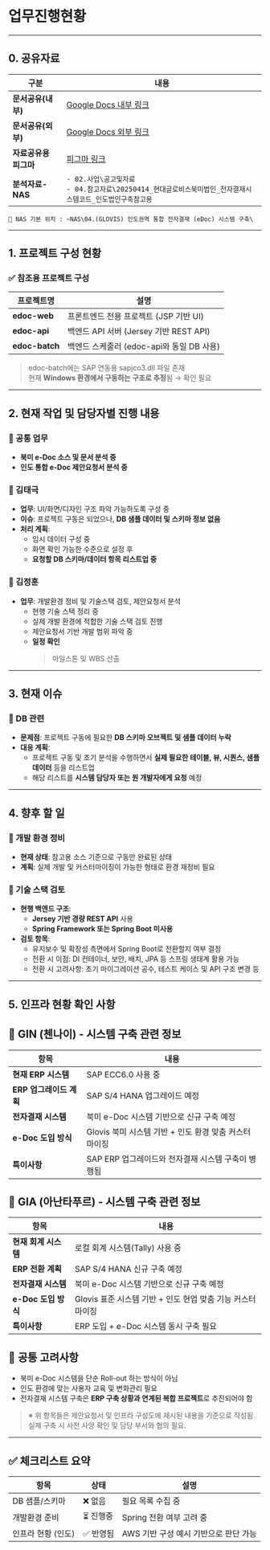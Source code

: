 # 업무진행현황

---

## 0. 공유자료

| 구분            | 내용                                                                                                                                      |
| ------------- | --------------------------------------------------------------------------------------------------------------------------------------- |
| **문서공유(내부)**  | [Google Docs 내부 링크](https://docs.google.com/spreadsheets/d/1OghWVS3eqvnZ7ueeAF7eY-f3wfS3FxLjSZorBFfUqZY/edit?gid=0#gid=0)               |
| **문서공유(외부)**  | [Google Docs 외부 링크](https://docs.google.com/spreadsheets/d/1uQmWCfZ3-msv9OtKHH69e9m4_L8zYkYVC9ut5n2_H8I/edit?gid=0#gid=0)               |
| **자료공유용 피그마** | [피그마 링크](https://www.figma.com/design/A7us2KPPEeJNq1z6Prorvy/%EC%9E%90%EB%A3%8C%EA%B3%B5%EC%9C%A0?node-id=14-1200&t=b6NIgiraOWDOaWcH-1) |
| **분석자료-NAS**  | `- 02.사업\공고및자료`<br>`- 04.참고자료\20250414_현대글로비스북미법인_전자결재시스템코드_인도법인구축참고용`                                                                  |
`📍 NAS 기본 위치 : ~NAS\04.(GLOVIS) 인도권역 통합 전자결재 (eDoc) 시스템 구축\`

---

## 1. 프로젝트 구성 현황

### ✅ 참조용 프로젝트 구성

| 프로젝트명          | 설명                              |
| -------------- | ------------------------------- |
| **edoc-web**   | 프론트엔드 전용 프로젝트 (JSP 기반 UI)       |
| **edoc-api**   | 백엔드 API 서버 (Jersey 기반 REST API) |
| **edoc-batch** | 백엔드 스케줄러 (edoc-api와 동일 DB 사용)   |

> edoc-batch에는 SAP 연동용 sapjco3.dll 파일 존재  
> 현재 **Windows 환경에서 구동하는 구조로 추정**됨 → 확인 필요

---

## 2. 현재 작업 및 담당자별 진행 내용

### 🔹 공통 업무  
- **북미 e-Doc 소스 및 문서 분석 중**
- **인도 통합 e-Doc 제안요청서 분석 중**

### 🔹 김태극
- **업무**: UI/화면/디자인 구조 파악 가능하도록 구성 중  
- **이슈**: 프로젝트 구동은 되었으나, **DB 샘플 데이터 및 스키마 정보 없음**  
- **처리 계획**:  
  - 임시 데이터 구성 중  
  - 화면 확인 가능한 수준으로 설정 후  
  - **요청할 DB 스키마/데이터 항목 리스트업 중**

### 🔹 김정훈
- **업무**: 개발환경 정비 및 기술스택 검토, 제안요청서 분석  
  - 현행 기술 스택 정리 중  
  - 실제 개발 환경에 적합한 기술 스택 검토 진행  
  - 제안요청서 기반 개발 범위 파악 중  
  - **일정 확인**
    > 마일스톤 및 WBS 산출



---

## 3. 현재 이슈

### 🔸 DB 관련
- **문제점**: 프로젝트 구동에 필요한 **DB 스키마 오브젝트 및 샘플 데이터 누락**
- **대응 계획**:
  - 프로젝트 구동 및 초기 분석을 수행하면서 **실제 필요한 테이블, 뷰, 시퀀스, 샘플 데이터** 등을 리스트업
  - 해당 리스트를 **시스템 담당자 또는 원 개발자에게 요청** 예정

---

## 4. 향후 할 일

### 🔹 개발 환경 정비
- **현재 상태**: 참고용 소스 기준으로 구동만 완료된 상태
- **계획**: 실제 개발 및 커스터마이징이 가능한 형태로 환경 재정비 필요

### 🔹 기술 스택 검토
- **현행 백엔드 구조**:
  - **Jersey 기반 경량 REST API** 사용
  - **Spring Framework 또는 Spring Boot 미사용**
- **검토 항목**:
  - 유지보수 및 확장성 측면에서 Spring Boot로 전환할지 여부 결정
  - 전환 시 이점: DI 컨테이너, 보안, 배치, JPA 등 스프링 생태계 활용 가능
  - 전환 시 고려사항: 초기 마이그레이션 공수, 테스트 케이스 및 API 구조 변경 등

---

## 5. 인프라 현황 확인 사항

## 📍 GIN (첸나이) - 시스템 구축 관련 정보

| 항목                  | 내용 |
|-----------------------|------|
| **현재 ERP 시스템**   | SAP ECC6.0 사용 중 |
| **ERP 업그레이드 계획** | SAP S/4 HANA 업그레이드 예정 |
| **전자결재 시스템**   | 북미 e-Doc 시스템 기반으로 신규 구축 예정 |
| **e-Doc 도입 방식**   | Glovis 북미 시스템 기반 + 인도 환경 맞춤 커스터마이징 |
| **특이사항**         | SAP ERP 업그레이드와 전자결재 시스템 구축이 병행됨 |

## 📍 GIA (아난타푸르) - 시스템 구축 관련 정보

| 항목                  | 내용 |
|-----------------------|------|
| **현재 회계 시스템**   | 로컬 회계 시스템(Tally) 사용 중 |
| **ERP 전환 계획**     | SAP S/4 HANA 신규 구축 예정 |
| **전자결재 시스템**   | 북미 e-Doc 시스템 기반으로 신규 구축 예정 |
| **e-Doc 도입 방식**   | Glovis 표준 시스템 기반 + 인도 현업 맞춤 기능 커스터마이징 |
| **특이사항**         | ERP 도입 + e-Doc 시스템 동시 구축 필요 |

## 📌 공통 고려사항

- 북미 e-Doc 시스템을 단순 Roll-out 하는 방식이 아님  
- 인도 환경에 맞는 사용자 교육 및 변화관리 필요  
- 전자결재 시스템 구축은 **ERP 구축 상황과 연계된 복합 프로젝트**로 추진되어야 함

> ※ 위 항목들은 제안요청서 및 인프라 구성도에 제시된 내용을 기준으로 작성됨.  
> 실제 구축 시 사전 사양 확인 및 담당 부서와 협의 필요.

---

## ✅ 체크리스트 요약

| 항목             | 상태     | 설명 |
|------------------|----------|------|
| DB 샘플/스키마     | ❌ 없음   | 필요 목록 수집 중 |
| 개발환경 준비     | ⏳ 진행중 | Spring 전환 여부 고려 중 |
| 인프라 현황 (인도) | ✅ 반영됨 | AWS 기반 구성 예시 기반으로 판단 가능 |
